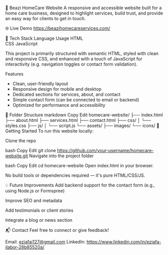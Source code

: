 🏡 Beazi HomeCare Website
A responsive and accessible website built for a home care business, designed to highlight services, build trust, and provide an easy way for clients to get in touch.

🌐 Live Demo
https://beazihomecareservices.com/

📁 Tech Stack
Language	Usage
HTML	
CSS	
JavaScript	

This project is primarily structured with semantic HTML, styled with clean and responsive CSS, and enhanced with a touch of JavaScript for interactivity (e.g. navigation toggles or contact form validation).

Features
- Clean, user-friendly layout
- Responsive design for mobile and desktop
- Dedicated sections for services, about, and contact
- Simple contact form (can be connected to email or backend)
- Optimized for performance and accessibility

🧱 Folder Structure
markdown
Copy
Edit
homecare-website/
├── index.html
├── about.html
├── services.html
├── contact.html
├── css/
│   └── styles.css
├── js/
│   └── script.js
└── assets/
    ├── images/
    └── icons/
🚀 Getting Started
To run this website locally:

Clone the repo

bash
Copy
Edit
git clone https://github.com/your-username/homecare-website.git
Navigate into the project folder

bash
Copy
Edit
cd homecare-website
Open index.html in your browser.

No build tools or dependencies required — it's pure HTML/CSS/JS.

💡 Future Improvements
Add backend support for the contact form (e.g., using Node.js or Formspree)

Improve SEO and metadata

Add testimonials or client stories

Integrate a blog or news section

📬 Contact
Feel free to connect or give feedback!

Email: eziafai127@gmail.com
LinkedIn: https://www.linkedin.com/in/eziafa-ilabor-28b85520a/

